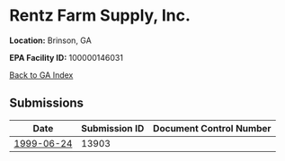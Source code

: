 # Rentz Farm Supply, Inc.

**Location:** Brinson, GA

**EPA Facility ID:** 100000146031

[Back to GA Index](../../index.md)

## Submissions

| Date | Submission ID | Document Control Number |
|------|--------------|-------------------------|
| [1999-06-24](submissions/13903.md) | 13903 |  |
